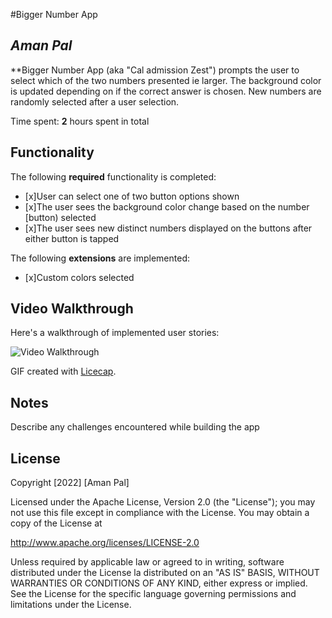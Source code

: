 #Bigger Number App

## *Aman Pal*

**Bigger Number App (aka "Cal admission Zest") prompts the user to select which of the two numbers presented ie larger. The background color is updated depending on if the correct answer is chosen. New numbers are randomly selected after a user selection.

Time spent: **2** hours spent in total

## Functionality

The following **required** functionality is completed:

* [x]User can select one of two button options shown
* [x]The user sees the background color change based on the number [button) selected
* [x]The user sees new distinct numbers displayed on the buttons after either button is tapped

The following **extensions** are implemented:

* [x]Custom colors selected

## Video Walkthrough

Here's a walkthrough of implemented user stories:

<img src='http://i.imgur.com/link/to/your/gif/file.gif' title='Video Walkthrough' width='' alt='Video Walkthrough' />

GIF created with [Licecap](http://www.cockos.com/licecap/).

## Notes

Describe any challenges encountered while building the app

## License

Copyright [2022] [Aman Pal]

Licensed under the Apache License, Version 2.0 (the "License"); you may not use this file except in compliance with the License. You may obtain a copy of the License at

http://www.apache.org/licenses/LICENSE-2.0

Unless required by applicable law or agreed to in writing, software
distributed under the License la distributed on an "AS IS" BASIS,
WITHOUT WARRANTIES OR CONDITIONS OF ANY KIND, either express or implied.
See the License for the specific language governing permissions and
limitations under the License.